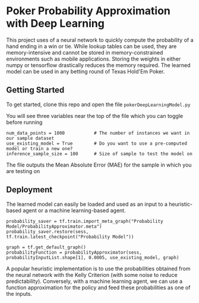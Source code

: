 # Poker Probability Approximation with Deep Learning

This project uses of a neural network to quickly compute the probability of a hand ending in a win or tie. While lookup tables can be used, they are memory-intensive and cannot be stored in memory-constrained environments such as mobile applications. Storing the weights in either numpy or tensorflow drastically reduces the memory required. The learned model can be used in any betting round of Texas Hold'Em Poker.

## Getting Started

To get started, clone this repo and open the file `pokerDeepLearningModel.py`

You will see three variables near the top of the file which you can toggle before running 

```
num_data_points = 1000           # The number of instances we want in our sample dataset
use_existing_model = True        # Do you want to use a pre-computed model or train a new one?
inference_sample_size = 100      # Size of sample to test the model on
```

The file outputs the Mean Absolute Error (MAE) for the sample in which you are testing on 

## Deployment

The learned model can easily be loaded and used as an input to a heuristic-based agent or a machine learning-based agent. 

```
probability_saver = tf.train.import_meta_graph("Probability Model/ProbabilityApproximator.meta")
probability_saver.restore(sess, tf.train.latest_checkpoint("Probability Model"))

graph = tf.get_default_graph()
probabilityFunction = probabilityApproximator(sess, probabilityInputList.shape[1], 0.0005, use_existing_model, graph)
```

A popular heuristic implementation is to use the probabilities obtained from the neural network with the Kelly Criterion (with some noise to reduce predictability). Conversely, with a machine learning agent, we can use a function approximation for the policy and feed these probabilities as one of the inputs.


